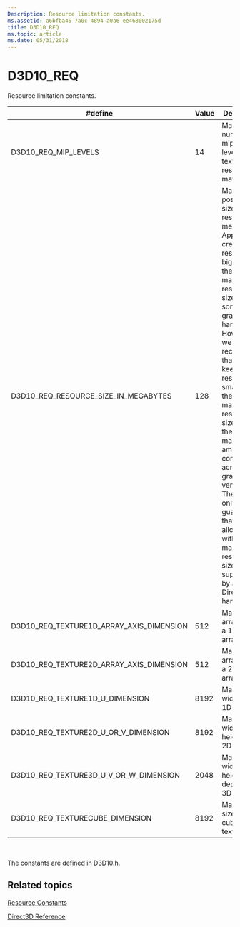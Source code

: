 ```yaml
---
Description: Resource limitation constants.
ms.assetid: a6bfba45-7a0c-4894-a0a6-ee468002175d
title: D3D10_REQ
ms.topic: article
ms.date: 05/31/2018
---
```


# D3D10\_REQ

Resource limitation constants.



| \#define                                      | Value | Description                                                                                                                                                                                                                                                                                                                                                                                                                     |
|-----------------------------------------------|-------|---------------------------------------------------------------------------------------------------------------------------------------------------------------------------------------------------------------------------------------------------------------------------------------------------------------------------------------------------------------------------------------------------------------------------------|
| D3D10\_REQ\_MIP\_LEVELS                       | 14    | Maximum number of mipmap levels a texture resource may have.                                                                                                                                                                                                                                                                                                                                                                    |
| D3D10\_REQ\_RESOURCE\_SIZE\_IN\_MEGABYTES     | 128   | Maximum possible size of a resource in megabytes. Apps can create resources bigger than the maximum resource size on some graphics hardware. However, we recommend that apps keep resources smaller than the maximum resource size to get the maximum amount of compatibility across graphics vendors. The runtime only guarantees that allocations within the maximum resource size are supported by all Direct3D 10 hardware. |
| D3D10\_REQ\_TEXTURE1D\_ARRAY\_AXIS\_DIMENSION | 512   | Maximum array size of a 1D texture array.                                                                                                                                                                                                                                                                                                                                                                                       |
| D3D10\_REQ\_TEXTURE2D\_ARRAY\_AXIS\_DIMENSION | 512   | Maximum array size of a 2D texture array.                                                                                                                                                                                                                                                                                                                                                                                       |
| D3D10\_REQ\_TEXTURE1D\_U\_DIMENSION           | 8192  | Maximum width of a 1D texture.                                                                                                                                                                                                                                                                                                                                                                                                  |
| D3D10\_REQ\_TEXTURE2D\_U\_OR\_V\_DIMENSION    | 8192  | Maximum width and height of a 2D texture.                                                                                                                                                                                                                                                                                                                                                                                       |
| D3D10\_REQ\_TEXTURE3D\_U\_V\_OR\_W\_DIMENSION | 2048  | Maximum width, height, and depth of a 3D texture.                                                                                                                                                                                                                                                                                                                                                                               |
| D3D10\_REQ\_TEXTURECUBE\_DIMENSION            | 8192  | Maximum size of a cube texture.                                                                                                                                                                                                                                                                                                                                                                                                 |



 

The constants are defined in D3D10.h.

## Related topics

<dl> <dt>

[Resource Constants](d3d10-graphics-reference-resource-constants.md)
</dt> <dt>

[Direct3D Reference](d3d10-graphics-reference-d3d10.md)
</dt> </dl>

 

 



